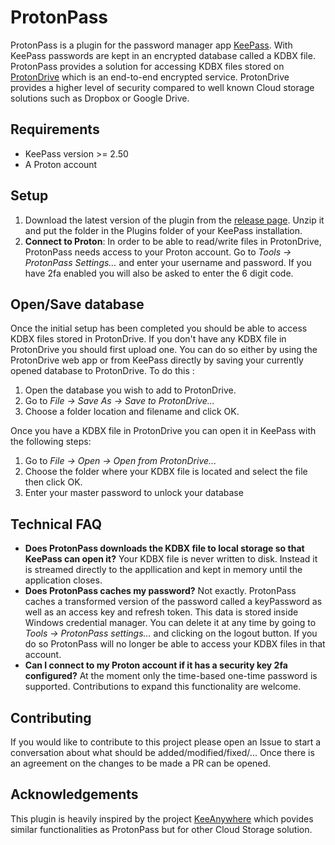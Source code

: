 # ProtonPass
ProtonPass is a plugin for the password manager app [KeePass](https://keepass.info/index.html). With KeePass passwords are kept in an encrypted database called a KDBX file. ProtonPass provides a solution for accessing KDBX files stored on [ProtonDrive](https://proton.me/drive/free) which is an end-to-end encrypted service. ProtonDrive provides a higher level of security  compared to well known Cloud storage solutions such as Dropbox or Google Drive.

## Requirements
- KeePass version >= 2.50
- A Proton account

## Setup

1. Download the latest version of the plugin from the [release page](https://github.com/dhaven/protonPass/releases). Unzip it and put the folder in the Plugins folder of your KeePass installation.
2. **Connect to Proton**: In order to be able to read/write files in ProtonDrive, ProtonPass needs access to your Proton account. Go to _Tools -> ProtonPass Settings..._ and enter your username and password. If you have 2fa enabled you will also be asked to enter the 6 digit code.

## Open/Save database

Once the initial setup has been completed you should be able to access KDBX files stored in ProtonDrive. If you don't have any KDBX file in ProtonDrive you should first upload one. You can do so either by using the ProtonDrive web app or from KeePass directly by saving your currently opened database to ProtonDrive. To do this :
1. Open the database you wish to add to ProtonDrive.
2. Go to _File -> Save As -> Save to ProtonDrive..._
3. Choose a folder location and filename and click OK.

Once you have a KDBX file in ProtonDrive you can open it in KeePass with the following steps:
1. Go to _File -> Open -> Open from ProtonDrive..._
2. Choose the folder where your KDBX file is located and select the file then click OK.
3. Enter your master password to unlock your database

## Technical FAQ

- **Does ProtonPass downloads the KDBX file to local storage so that KeePass can open it?** Your KDBX file is never written to disk. Instead it is streamed directly to the appllication and kept in memory until the application closes.
- **Does ProtonPass caches my password?** Not exactly. ProtonPass caches a transformed version of the password called a keyPassword as well as an access key and refresh token. This data is stored inside Windows credential manager. You can delete it at any time by going to _Tools -> ProtonPass settings..._ and clicking on the logout button. If you do so ProtonPass will no longer be able to access your KDBX files in that account.
- **Can I connect to my Proton account if it has a security key 2fa configured?** At the moment only the time-based one-time password is supported. Contributions to expand this functionality are welcome.

## Contributing

If you would like to contribute to this project please open an Issue to start a conversation about what should be added/modified/fixed/... Once there is an agreement on the changes to be made a PR can be opened.

## Acknowledgements

This plugin is heavily inspired by the project [KeeAnywhere](https://github.com/Kyrodan/KeeAnywhere/tree/master/KeeAnywhere) which povides similar functionalities as ProtonPass but for other Cloud Storage solution.
